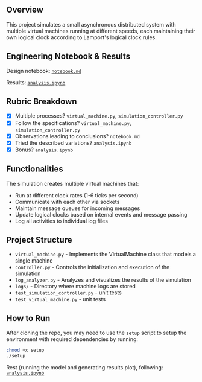 ## Overview

This project simulates a small asynchronous distributed system with multiple virtual machines running at different speeds, each maintaining their own logical clock according to Lamport's logical clock rules.

## Engineering Notebook & Results

Design notebook: [`notebook.md`](https://github.com/Sam-Mucyo/dist-clock-sim/blob/main/notebook.md)

Results: [`analysis.ipynb`](https://github.com/Sam-Mucyo/dist-clock-sim/blob/main/analysis.ipynb)

## Rubric Breakdown
- [x] Multiple processes? `virtual_machine.py`, `simulation_controller.py`
- [x] Follow the specifications? `virtual_machine.py`, `simulation_controller.py`
- [x] Observations leading to conclusions? `notebook.md`
- [x] Tried the described variations? `analysis.ipynb`
- [x] Bonus? `analysis.ipynb`

## Functionalities
The simulation creates multiple virtual machines that:
- Run at different clock rates (1-6 ticks per second)
- Communicate with each other via sockets
- Maintain message queues for incoming messages
- Update logical clocks based on internal events and message passing
- Log all activities to individual log files

## Project Structure

- `virtual_machine.py` - Implements the VirtualMachine class that models a single machine
- `controller.py` - Controls the initialization and execution of the simulation
- `log_analyzer.py` - Analyzes and visualizes the results of the simulation
- `logs/` - Directory where machine logs are stored
- `test_simulation_controller.py` - unit tests
- `test_virtual_machine.py` - unit tests

## How to Run

After cloning the repo, you may need to use the `setup` script to setup the environment with required dependencies by running: 

```bash
chmod +x setup
./setup
```
Rest (running the model and generating results plot), following:
[`analysis.ipynb`](https://github.com/Sam-Mucyo/dist-clock-sim/blob/main/analysis.ipynb)
